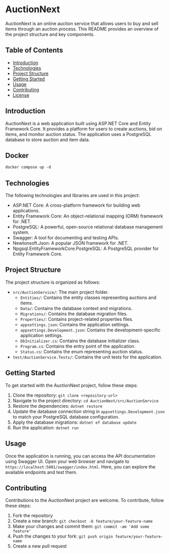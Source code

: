 ﻿# AuctionNext

AuctionNext is an online auction service that allows users to buy and sell items through an auction process. This README provides an overview of the project structure and key components.

## Table of Contents

- [Introduction](#introduction)
- [Technologies](#technologies)
- [Project Structure](#project-structure)
- [Getting Started](#getting-started)
- [Usage](#usage)
- [Contributing](#contributing)
- [License](#license)

## Introduction

AuctionNext is a web application built using ASP.NET Core and Entity Framework Core. It provides a platform for users to create auctions, bid on items, and monitor auction status. The application uses a PostgreSQL database to store auction and item data.

## Docker

```markdown
docker compose up -d
```

## Technologies

The following technologies and libraries are used in this project:

- ASP.NET Core: A cross-platform framework for building web applications.
- Entity Framework Core: An object-relational mapping (ORM) framework for .NET.
- PostgreSQL: A powerful, open-source relational database management system.
- Swagger: A tool for documenting and testing APIs.
- Newtonsoft.Json: A popular JSON framework for .NET.
- Npgsql.EntityFrameworkCore.PostgreSQL: A PostgreSQL provider for Entity Framework Core.

## Project Structure

The project structure is organized as follows:

- `src/AuctionService/`: The main project folder.
  - `Entities/`: Contains the entity classes representing auctions and items.
  - `Data/`: Contains the database context and migrations.
  - `Migrations/`: Contains the database migration files.
  - `Properties/`: Contains project-related properties files.
  - `appsettings.json`: Contains the application settings.
  - `appsettings.Development.json`: Contains the development-specific application settings.
  - `DbInitializer.cs`: Contains the database initializer class.
  - `Program.cs`: Contains the entry point of the application.
  - `Status.cs`: Contains the enum representing auction status.
- `test/AuctionService.Tests/`: Contains the unit tests for the application.

## Getting Started

To get started with the AuctionNext project, follow these steps:

1. Clone the repository: `git clone <repository-url>`
2. Navigate to the project directory: `cd AuctionNext/src/AuctionService`
3. Restore the dependencies: `dotnet restore`
4. Update the database connection string in `appsettings.Development.json` to match your PostgreSQL database configuration.
5. Apply the database migrations: `dotnet ef database update`
6. Run the application: `dotnet run`

## Usage

Once the application is running, you can access the API documentation using Swagger UI. Open your web browser and navigate to `https://localhost:5001/swagger/index.html`. Here, you can explore the available endpoints and test them.

## Contributing

Contributions to the AuctionNext project are welcome. To contribute, follow these steps:

1. Fork the repository
2. Create a new branch: `git checkout -b feature/your-feature-name`
3. Make your changes and commit them: `git commit -am 'Add some feature'`
4. Push the changes to your fork: `git push origin feature/your-feature-name`
5. Create a new pull request
